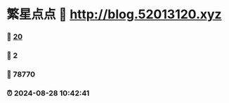# 繁星点点 :link: http://blog.52013120.xyz 
### :page_facing_up: [20](http://blog.52013120.xyz/tag.html) 
### :speech_balloon: 2 
### :hibiscus: 78770 
### :alarm_clock: 2024-08-28 10:42:41 
